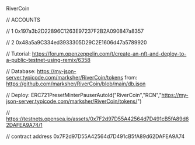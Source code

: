 RiverCoin

// ACCOUNTS

// 1 0x197a3b2D22896C1263E97237F2B2A090847a8357

// 2 0x48a5a9C334ed3933305D29C2E1606d47a5789920

// Tutorial: https://forum.openzeppelin.com/t/create-an-nft-and-deploy-to-a-public-testnet-using-remix/6358

// Database: https://my-json-server.typicode.com/marksher/RiverCoin/tokens from: https://github.com/marksher/RiverCoin/blob/main/db.json

// Deploy: ERC721PresetMinterPauserAutoId("RiverCoin","RCN","https://my-json-server.typicode.com/marksher/RiverCoin/tokens/")

// https://testnets.opensea.io/assets/0x7F2d97D55A42564d7D491cB5fA89d62DAFEA9A74/1

// contract address 0x7F2d97D55A42564d7D491cB5fA89d62DAFEA9A74
